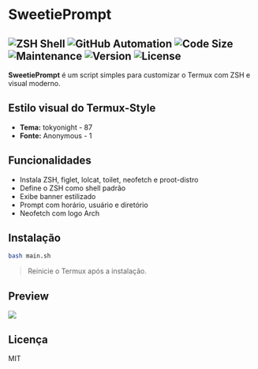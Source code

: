 # SweetiePrompt

![ZSH Shell](https://img.shields.io/badge/ZSH%20Shell-Power%20Terminal-00C853?style=for-the-badge&logo=gnubash&logoColor=white&labelColor=00C853)
![GitHub Automation](https://img.shields.io/badge/GitHub%20Automation-Workflow-6200EA?style=for-the-badge&logo=github&logoColor=white&labelColor=6200EA)
![Code Size](https://img.shields.io/badge/Code%20Size-Tiny%204KB-F50057?style=for-the-badge&logo=databricks&logoColor=white&labelColor=F50057)
![Maintenance](https://img.shields.io/badge/Maintenance-Active-FFD600?style=for-the-badge&logo=dependabot&logoColor=black&labelColor=FFD600)
![Version](https://img.shields.io/badge/Version-1.0.0-00B0FF?style=for-the-badge&logo=semver&logoColor=white&labelColor=00B0FF)
![License](https://img.shields.io/badge/License-MIT-FF6D00?style=for-the-badge&logo=opensourceinitiative&logoColor=white&labelColor=FF6D00)
---

**SweetiePrompt** é um script simples para customizar o Termux com ZSH e visual moderno.

## Estilo visual do Termux-Style

- **Tema:** tokyonight - 87
- **Fonte:** Anonymous - 1

## Funcionalidades

- Instala ZSH, figlet, lolcat, toilet, neofetch e proot-distro
- Define o ZSH como shell padrão
- Exibe banner estilizado
- Prompt com horário, usuário e diretório
- Neofetch com logo Arch

## Instalação

```bash
bash main.sh
```

> Reinicie o Termux após a instalação.

## Preview
![](https://raw.githubusercontent.com/v0ic32/SweetiePrompt-Termux/refs/heads/main/Imagem/Screenshot_2025-05-05-00-15-27-131.png)


## Licença

MIT
